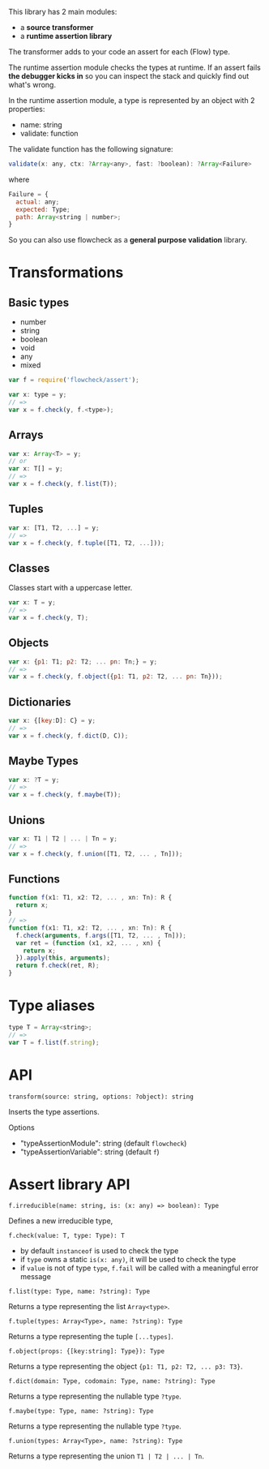 This library has 2 main modules:

- a **source transformer**
- a **runtime assertion library**

The transformer adds to your code an assert for each (Flow) type.

The runtime assertion module checks the types at runtime. If an assert fails **the debugger kicks in** so you can inspect the stack and quickly find out what's wrong.

In the runtime assertion module, a type is represented by an object with 2 properties:

- name: string
- validate: function

The validate function has the following signature:

```js
validate(x: any, ctx: ?Array<any>, fast: ?boolean): ?Array<Failure>
```

where

```js
Failure = {
  actual: any;
  expected: Type;
  path: Array<string | number>;
}
```

So you can also use flowcheck as a **general purpose validation** library.

# Transformations

## Basic types

- number
- string
- boolean
- void
- any
- mixed

```js
var f = require('flowcheck/assert');

var x: type = y;
// =>
var x = f.check(y, f.<type>);
```

## Arrays

```js
var x: Array<T> = y;
// or
var x: T[] = y;
// =>
var x = f.check(y, f.list(T));
```

## Tuples

```js
var x: [T1, T2, ...] = y;
// =>
var x = f.check(y, f.tuple([T1, T2, ...]));
```

## Classes

Classes start with a uppercase letter.

```js
var x: T = y;
// =>
var x = f.check(y, T);
```

## Objects

```js
var x: {p1: T1; p2: T2; ... pn: Tn;} = y;
// =>
var x = f.check(y, f.object({p1: T1, p2: T2, ... pn: Tn}));
```

## Dictionaries

```js
var x: {[key:D]: C} = y;
// =>
var x = f.check(y, f.dict(D, C));
```

## Maybe Types

```js
var x: ?T = y;
// =>
var x = f.check(y, f.maybe(T));
```

## Unions

```js
var x: T1 | T2 | ... | Tn = y;
// =>
var x = f.check(y, f.union([T1, T2, ... , Tn]));
```

## Functions

```js
function f(x1: T1, x2: T2, ... , xn: Tn): R {
  return x;
}
// =>
function f(x1: T1, x2: T2, ... , xn: Tn): R {
  f.check(arguments, f.args([T1, T2, ... , Tn]));
  var ret = (function (x1, x2, ... , xn) {
    return x;
  }).apply(this, arguments);
  return f.check(ret, R);
}
```

# Type aliases

```js
type T = Array<string>;
// =>
var T = f.list(f.string);
```

# API

`transform(source: string, options: ?object): string`

Inserts the type assertions.

Options

- "typeAssertionModule": string (default `flowcheck`)
- "typeAssertionVariable": string (default `f`)

# Assert library API

`f.irreducible(name: string, is: (x: any) => boolean): Type`

Defines a new irreducible type,

`f.check(value: T, type: Type): T`

- by default `instanceof` is used to check the type
- if `type` owns a static `is(x: any)`, it will be used  to check the type
- if `value` is not of type `type`, `f.fail` will be called with a meaningful error message

`f.list(type: Type, name: ?string): Type`

Returns a type representing the list `Array<type>`.

`f.tuple(types: Array<Type>, name: ?string): Type`

Returns a type representing the tuple `[...types]`.

`f.object(props: {[key:string]: Type}): Type`

Returns a type representing the object `{p1: T1, p2: T2, ... p3: T3}`.

`f.dict(domain: Type, codomain: Type, name: ?string): Type`

Returns a type representing the nullable type `?type`.

`f.maybe(type: Type, name: ?string): Type`

Returns a type representing the nullable type `?type`.

`f.union(types: Array<Type>, name: ?string): Type`

Returns a type representing the union `T1 | T2 | ... | Tn`.
